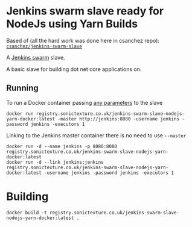 # Jenkins swarm slave ready for NodeJs using Yarn Builds

Based of (all the hard work was done here in csanchez repo):
[`csanchez/jenkins-swarm-slave`](https://registry.hub.docker.com/u/csanchez/jenkins-swarm-slave/)

A [Jenkins swarm](https://wiki.jenkins-ci.org/display/JENKINS/Swarm+Plugin) slave.

A basic slave for building dot net core applications on.

## Running

To run a Docker container passing [any parameters](https://wiki.jenkins-ci.org/display/JENKINS/Swarm+Plugin#SwarmPlugin-AvailableOptions) to the slave

    docker run registry.sonictexture.co.uk/jenkins-swarm-slave-nodejs-yarn-docker:latest -master http://jenkins:8080 -username jenkins -password jenkins -executors 1

Linking to the Jenkins master container there is no need to use `--master`

    docker run -d --name jenkins -p 8080:8080 registry.sonictexture.co.uk/jenkins-swarm-slave-nodejs-yarn-docker:latest
    docker run -d --link jenkins:jenkins registry.sonictexture.co.uk/jenkins-swarm-slave-nodejs-yarn-docker:latest -username jenkins -password jenkins -executors 1


# Building

    docker build -t registry.sonictexture.co.uk/jenkins-swarm-slave-nodejs-yarn-docker:latest .
